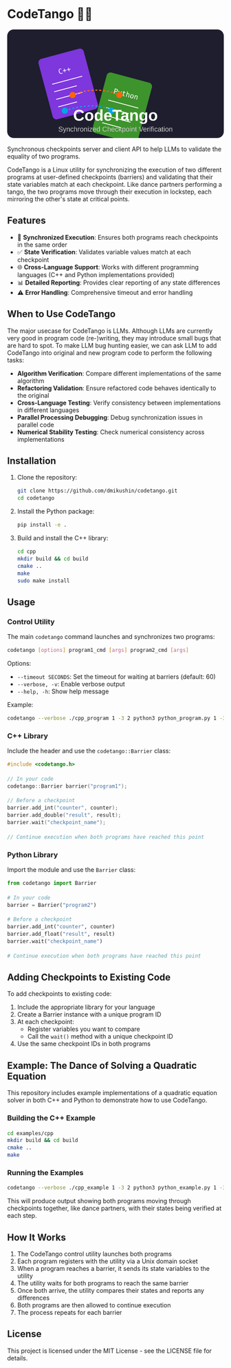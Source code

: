 # CodeTango 🕺💃

![](logo.svg)

Synchronous checkpoints server and client API to help LLMs to validate the equality of two programs.

CodeTango is a Linux utility for synchronizing the execution of two different programs at user-defined checkpoints (barriers) and validating that their state variables match at each checkpoint. Like dance partners performing a tango, the two programs move through their execution in lockstep, each mirroring the other's state at critical points.

## Features

- 🔄 **Synchronized Execution**: Ensures both programs reach checkpoints in the same order
- ✅ **State Verification**: Validates variable values match at each checkpoint
- 🌐 **Cross-Language Support**: Works with different programming languages (C++ and Python implementations provided)
- 📊 **Detailed Reporting**: Provides clear reporting of any state differences
- ⚠️ **Error Handling**: Comprehensive timeout and error handling

## When to Use CodeTango

The major usecase for CodeTango is LLMs. Although LLMs are currently very good in program code (re-)writing, they may introduce small bugs that are hard to spot. To make LLM bug hunting easier, we can ask LLM to add CodeTango into original and new program code to perform the following tasks:

- **Algorithm Verification**: Compare different implementations of the same algorithm
- **Refactoring Validation**: Ensure refactored code behaves identically to the original
- **Cross-Language Testing**: Verify consistency between implementations in different languages
- **Parallel Processing Debugging**: Debug synchronization issues in parallel code
- **Numerical Stability Testing**: Check numerical consistency across implementations

## Installation

1. Clone the repository:
   ```bash
   git clone https://github.com/dmikushin/codetango.git
   cd codetango
   ```

2. Install the Python package:
   ```bash
   pip install -e .
   ```

3. Build and install the C++ library:
   ```bash
   cd cpp
   mkdir build && cd build
   cmake ..
   make
   sudo make install
   ```

## Usage

### Control Utility

The main `codetango` command launches and synchronizes two programs:

```bash
codetango [options] program1_cmd [args] program2_cmd [args]
```

Options:
- `--timeout SECONDS`: Set the timeout for waiting at barriers (default: 60)
- `--verbose, -v`: Enable verbose output
- `--help, -h`: Show help message

Example:
```bash
codetango --verbose ./cpp_program 1 -3 2 python3 python_program.py 1 -3 2
```

### C++ Library

Include the header and use the `codetango::Barrier` class:

```cpp
#include <codetango.h>

// In your code
codetango::Barrier barrier("program1");

// Before a checkpoint
barrier.add_int("counter", counter);
barrier.add_double("result", result);
barrier.wait("checkpoint_name");

// Continue execution when both programs have reached this point
```

### Python Library

Import the module and use the `Barrier` class:

```python
from codetango import Barrier

# In your code
barrier = Barrier("program2")

# Before a checkpoint
barrier.add_int("counter", counter)
barrier.add_float("result", result)
barrier.wait("checkpoint_name")

# Continue execution when both programs have reached this point
```

## Adding Checkpoints to Existing Code

To add checkpoints to existing code:

1. Include the appropriate library for your language
2. Create a Barrier instance with a unique program ID
3. At each checkpoint:
   - Register variables you want to compare
   - Call the `wait()` method with a unique checkpoint ID
4. Use the same checkpoint IDs in both programs

## Example: The Dance of Solving a Quadratic Equation

This repository includes example implementations of a quadratic equation solver in both C++ and Python to demonstrate how to use CodeTango.

### Building the C++ Example

```bash
cd examples/cpp
mkdir build && cd build
cmake ..
make
```

### Running the Examples

```bash
codetango --verbose ./cpp_example 1 -3 2 python3 python_example.py 1 -3 2
```

This will produce output showing both programs moving through checkpoints together, like dance partners, with their states being verified at each step.

## How It Works

1. The CodeTango control utility launches both programs
2. Each program registers with the utility via a Unix domain socket
3. When a program reaches a barrier, it sends its state variables to the utility
4. The utility waits for both programs to reach the same barrier
5. Once both arrive, the utility compares their states and reports any differences
6. Both programs are then allowed to continue execution
7. The process repeats for each barrier

## License

This project is licensed under the MIT License - see the LICENSE file for details.
